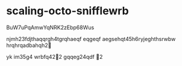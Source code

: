 # scaling-octo-snifflewrb
BuW7uPqAmwYqNRK2zEbp68Wus

njmh23fdjthaqqrgh4tgrqhaeqf
eqgeqf
aegsehqt45h6ryjeghthsrwbw
hrqhrqadbahqh2￑


yk
im35g4
wrbfq42￐2
gqqeg24qdf
￑2
